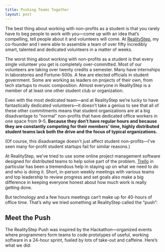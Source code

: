 ```yaml
---
title: Pushing Teams Together
layout: post
---
```


The best thing about working with non-profits as a student is that you rarely have to beg people to work with you—come up with an idea that’s compelling, tell people about it and volunteers will come. At [<span>RealityStep</span>](http://www.realitystep.org/?ref=ay-pushing-teams-together), my co-founder and I were able to assemble a team of over fifty incredibly smart, talented and dedicated volunteers in a matter of weeks.

The worst thing about working with non-profits as a student is that every single volunteer you get is completely over-committed. Most of our volunteers are taking over twenty credits a semester. Many have internships in laboratories and Fortune-500s. A few are elected officials in student government. Some are working as leaders on projects of their own, from tech startups to music composition. Almost everyone in RealityStep is a member of at least one other student club or organization.

Even with the most dedicated team—and at RealityStep we’re lucky to have fantastically dedicated volunteers—it doesn’t take a genius to see that all of these other commitments means that student organizations are at a big disadvantage to “normal” non-profits that have dedicated office workers in one space from 9–5. **Because they don’t have regular hours and because they are constantly competing for their members’ time, highly distributed student teams lack both the drive and the focus of typical organizations.**

(Of course, this disadvantage doesn't just affect student non-profits—I’ve seen many for-profit student startups fail for similar reasons.)

At RealityStep, we’ve tried to use some online project management software designed for distributed teams to help solve part of the problem. [<span>Trello</span>](http://trello.com) in particular has been a tremendous help in staying up on what we need to do and who is doing it. Short, in-person weekly meetings with various teams and top leadership to review progress and set goals also make a big difference in keeping everyone honest about how much work is really getting done.

But technology and a few hours meetings can’t make up for 40-hours of office time. That’s why we tried something at RealityStep called the “push”:

## Meet the Push

The RealityStep Push was inspired by the Hackathon—organized events where programmers form teams to code prototypes of useful, working software in a 24-hour sprint, fueled by lots of take-out and caffeine. Here’s what we did:
